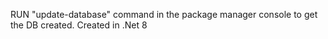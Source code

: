 RUN "update-database" command in the package manager console to get the DB created.
Created in .Net 8
